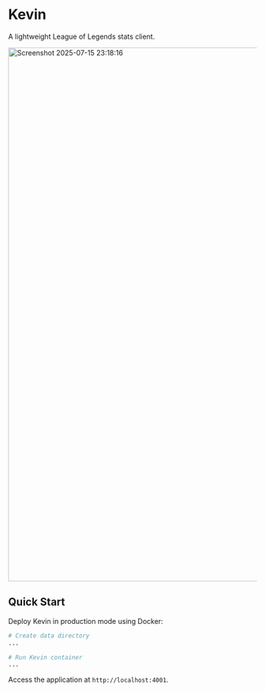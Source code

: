 # Kevin

A lightweight League of Legends stats client.

<img width="1353" height="1080" alt="Screenshot 2025-07-15 23:18:16" src="https://github.com/user-attachments/assets/16b85fdf-9cfd-487a-9dc4-17ac742edecc" />


## Quick Start

Deploy Kevin in production mode using Docker:

```bash
# Create data directory
...

# Run Kevin container
...
```

Access the application at `http://localhost:4001`.

